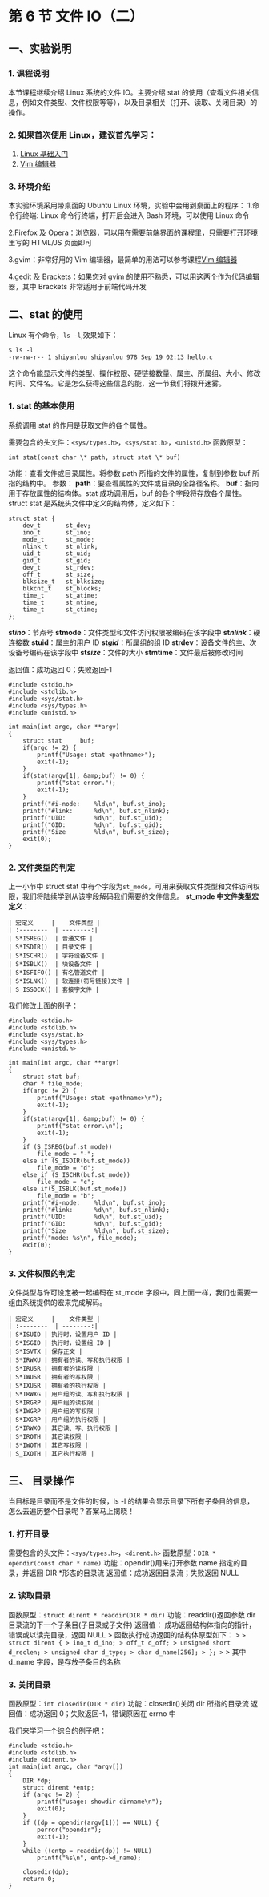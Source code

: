 # 第 6 节 文件 IO（二）

## 一、实验说明

### 1\. 课程说明

本节课程继续介绍 Linux 系统的文件 IO。主要介绍 stat 的使用（查看文件相关信息，例如文件类型、文件权限等等），以及目录相关（打开、读取、关闭目录）的操作。

### 2\. 如果首次使用 Linux，建议首先学习：

1.  [Linux 基础入门](http://www.shiyanlou.com/courses/1)
2.  [Vim 编辑器](http://www.shiyanlou.com/courses/2)

### 3\. 环境介绍

本实验环境采用带桌面的 Ubuntu Linux 环境，实验中会用到桌面上的程序： 1.命令行终端: Linux 命令行终端，打开后会进入 Bash 环境，可以使用 Linux 命令

2.Firefox 及 Opera：浏览器，可以用在需要前端界面的课程里，只需要打开环境里写的 HTML/JS 页面即可

3.gvim：非常好用的 Vim 编辑器，最简单的用法可以参考课程[Vim 编辑器](http://www.shiyanlou.com/courses/2)

4.gedit 及 Brackets：如果您对 gvim 的使用不熟悉，可以用这两个作为代码编辑器，其中 Brackets 非常适用于前端代码开发

## 二、stat 的使用

Linux 有个命令，`ls -l`,效果如下：

```
$ ls -l
-rw-rw-r-- 1 shiyanlou shiyanlou 978 Sep 19 02:13 hello.c 
```

这个命令能显示文件的类型、操作权限、硬链接数量、属主、所属组、大小、修改时间、文件名。它是怎么获得这些信息的能，这一节我们将拨开迷雾。

### 1\. stat 的基本使用

系统调用 stat 的作用是获取文件的各个属性。

需要包含的头文件：`<sys/types.h>`，`<sys/stat.h>`，`<unistd.h>` 函数原型：

```
int stat(const char \* path, struct stat \* buf) 
```

功能：查看文件或目录属性。将参数 path 所指的文件的属性，复制到参数 buf 所指的结构中。 参数： **path**：要查看属性的文件或目录的全路径名称。 **buf**：指向用于存放属性的结构体。stat 成功调用后，buf 的各个字段将存放各个属性。struct stat 是系统头文件中定义的结构体，定义如下：

```
struct stat {
    dev_t       st_dev;
    ino_t       st_ino;
    mode_t      st_mode;
    nlink_t     st_nlink;
    uid_t       st_uid;
    gid_t       st_gid;
    dev_t       st_rdev;
    off_t       st_size;
    blksize_t   st_blksize;
    blkcnt_t    st_blocks;
    time_t      st_atime;
    time_t      st_mtime;
    time_t      st_ctime;
}; 
```

**st*ino***：节点号 **stmode**：文件类型和文件访问权限被编码在该字段中 **st*nlink***：硬连接数 **stuid**：属主的用户 ID **st*gid***：所属组的组 ID **strdev**：设备文件的主、次设备号编码在该字段中 **st*size***：文件的大小 **stmtime**：文件最后被修改时间

返回值：成功返回 0；失败返回-1

```
#include <stdio.h>
#include <stdlib.h>
#include <sys/stat.h>
#include <sys/types.h>
#include <unistd.h>

int main(int argc, char **argv)
{
    struct stat     buf;
    if(argc != 2) { 
        printf("Usage: stat <pathname>"); 
        exit(-1); 
    }
    if(stat(argv[1], &amp;buf) != 0) { 
        printf("stat error."); 
        exit(-1); 
    }
    printf("#i-node:    %ld\n", buf.st_ino);
    printf("#link:      %d\n", buf.st_nlink);
    printf("UID:        %d\n", buf.st_uid);
    printf("GID:        %d\n", buf.st_gid);
    printf("Size        %ld\n", buf.st_size);
    exit(0);
} 
```

### 2\. 文件类型的判定

上一小节中 struct stat 中有个字段为`st_mode`，可用来获取文件类型和文件访问权限，我们将陆续学到从该字段解码我们需要的文件信息。 **st_mode 中文件类型宏定义**：

```
| 宏定义     |    文件类型 |
| :--------  | --------:|
| S*ISREG()  | 普通文件 |
| S*ISDIR()  | 目录文件 |
| S*ISCHR()  | 字符设备文件 |
| S*ISBLK()  | 块设备文件 |
| S*ISFIFO() | 有名管道文件 |
| S*ISLNK()  | 软连接(符号链接)文件 |
| S_ISSOCK() | 套接字文件 |
```

我们修改上面的例子：

```
#include <stdio.h>
#include <stdlib.h>
#include <sys/stat.h>
#include <sys/types.h>
#include <unistd.h>

int main(int argc, char **argv)
{
    struct stat buf;
    char * file_mode;
    if(argc != 2) {
        printf("Usage: stat <pathname>\n"); 
        exit(-1); 
    }
    if(stat(argv[1], &amp;buf) != 0) {
        printf("stat error.\n"); 
        exit(-1); 
    }
    if (S_ISREG(buf.st_mode))
        file_mode = "-";
    else if (S_ISDIR(buf.st_mode))
        file_mode = "d";
    else if (S_ISCHR(buf.st_mode))
        file_mode = "c";
    else if(S_ISBLK(buf.st_mode))
        file_mode = "b";
    printf("#i-node:    %ld\n", buf.st_ino);
    printf("#link:      %d\n", buf.st_nlink);
    printf("UID:        %d\n", buf.st_uid);
    printf("GID:        %d\n", buf.st_gid);
    printf("Size        %ld\n", buf.st_size);
    printf("mode: %s\n", file_mode);
    exit(0);
} 
```

### 3\. 文件权限的判定

文件类型与许可设定被一起编码在 st_mode 字段中，同上面一样，我们也需要一组由系统提供的宏来完成解码。

```
| 宏定义     |    文件类型 |
| :--------  | --------:|
| S*ISUID | 执行时，设置用户 ID |
| S*ISGID | 执行时，设置组 ID |
| S*ISVTX | 保存正文 |
| S*IRWXU | 拥有者的读、写和执行权限 |
| S*IRUSR | 拥有者的读权限 |
| S*IWUSR | 拥有者的写权限 |
| S*IXUSR | 拥有者的执行权限 |
| S*IRWXG | 用户组的读、写和执行权限 |
| S*IRGRP | 用户组的读权限 |
| S*IWGRP | 用户组的写权限 |
| S*IXGRP | 用户组的执行权限 |
| S*IRWXO | 其它读、写、执行权限 |
| S*IROTH | 其它读权限 |
| S*IWOTH | 其它写权限 |
| S_IXOTH | 其它执行权限 |
```

## 三、 目录操作

当目标是目录而不是文件的时候，ls -l 的结果会显示目录下所有子条目的信息，怎么去遍历整个目录呢？答案马上揭晓！

### 1\. 打开目录

需要包含的头文件：`<sys/types.h>`，`<dirent.h>` 函数原型：`DIR * opendir(const char * name)` 功能：opendir()用来打开参数 name 指定的目录，并返回 DIR *形态的目录流 返回值：成功返回目录流；失败返回 NULL

### 2\. 读取目录

函数原型：`struct dirent * readdir(DIR * dir)` 功能：readdir()返回参数 dir 目录流的下一个子条目(子目录或子文件) 返回值： 成功返回结构体指向的指针，错误或以读完目录，返回 NULL > 函数执行成功返回的结构体原型如下： > `> struct dirent { > ino_t d_ino; > off_t d_off; > unsigned short d_reclen; > unsigned char d_type; > char d_name[256]; > }; >` > 其中 d_name 字段，是存放子条目的名称

### 3\. 关闭目录

函数原型：`int closedir(DIR * dir)` 功能：closedir()关闭 dir 所指的目录流 返回值：成功返回 0；失败返回-1，错误原因在 errno 中

我们来学习一个综合的例子吧：

```
#include <stdio.h>
#include <stdlib.h>
#include <dirent.h>
int main(int argc, char *argv[])
{
    DIR *dp;
    struct dirent *entp;
    if (argc != 2) {
        printf("usage: showdir dirname\n");
        exit(0);
    }
    if ((dp = opendir(argv[1])) == NULL) {
        perror("opendir");
        exit(-1);
    }
    while ((entp = readdir(dp)) != NULL)
        printf("%s\n", entp->d_name);

    closedir(dp);
    return 0;
} 
```